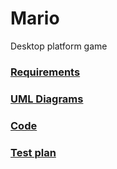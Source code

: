 # Mario
Desktop platform game
### [Requirements](https://github.com/PaulChukhonski/Mario/blob/master/Documentation/Requirements/Requirements.md)
### [UML Diagrams](https://github.com/PaulChukhonski/Mario/tree/master/Documentation/Diagrams)
### [Code](https://github.com/PaulChukhonski/Mario/tree/master/Code)
### [Test plan](https://github.com/PaulChukhonski/Mario/tree/master/Testing)

